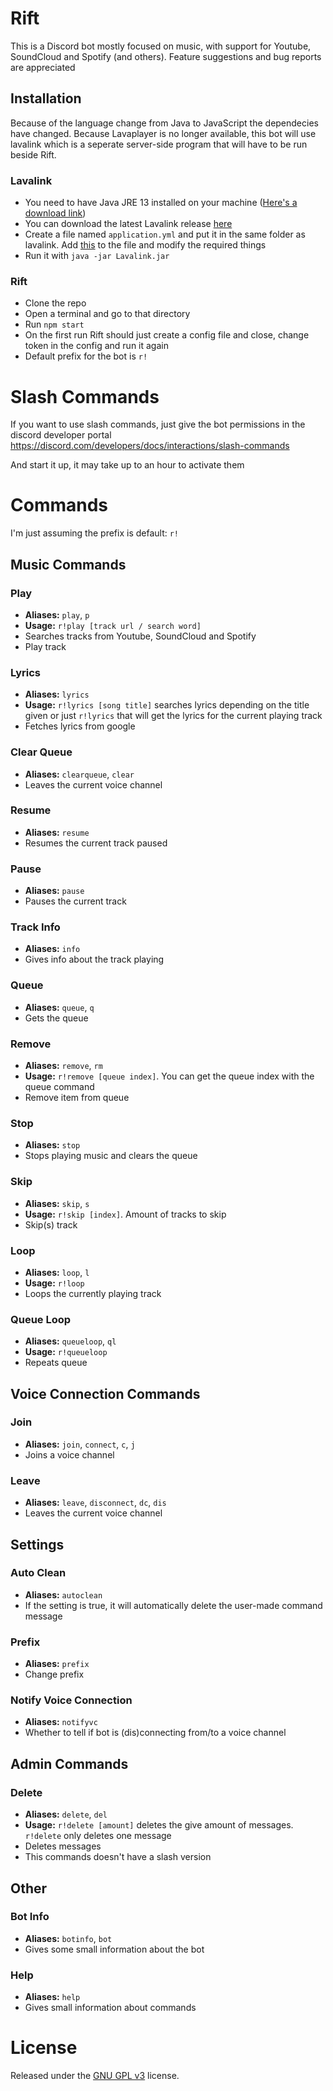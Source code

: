 # Rift
This is a Discord bot mostly focused on music, with support for Youtube, SoundCloud and Spotify (and others).
Feature suggestions and bug reports are appreciated

## Installation
Because of the language change from Java to JavaScript the dependecies have changed. 
Because Lavaplayer is no longer available, this bot will use lavalink which is a seperate server-side program that will have to be run beside Rift.

### Lavalink
- You need to have Java JRE 13 installed on your machine ([Here's a download link](https://adoptopenjdk.net/archive.html?variant=openjdk13))
- You can download the latest Lavalink release [here](https://github.com/freyacodes/Lavalink/releases)
- Create a file named ``application.yml`` and put it in the same folder as lavalink. 
Add [this](https://github.com/freyacodes/Lavalink/blob/master/LavalinkServer/application.yml.example) to the file and modify the required things
- Run it with ``java -jar Lavalink.jar``

### Rift
- Clone the repo
- Open a terminal and go to that directory
- Run ``npm start``
- On the first run Rift should just create a config file and close, change token in the config and run it again
- Default prefix for the bot is ```r!```

# Slash Commands
If you want to use slash commands, just give the bot permissions in the discord developer portal
https://discord.com/developers/docs/interactions/slash-commands

And start it up, it may take up to an hour to activate them

# Commands
I'm just assuming the prefix is default: ``r!``

## Music Commands
### Play
- **Aliases:** ``play``, ``p``
- **Usage:** ``r!play [track url / search word]``
- Searches tracks from Youtube, SoundCloud and Spotify
- Play track


### Lyrics
- **Aliases:** ``lyrics``
- **Usage:** ``r!lyrics [song title]`` searches lyrics depending on the title given or just ``r!lyrics`` that will get the lyrics for the current playing track
- Fetches lyrics from google

### Clear Queue
- **Aliases:** ``clearqueue``, ``clear``
- Leaves the current voice channel

### Resume
- **Aliases:** ``resume``
- Resumes the current track paused

### Pause
- **Aliases:** ``pause``
- Pauses the current track

### Track Info
- **Aliases:** ``info``
- Gives info about the track playing

### Queue
- **Aliases:** ``queue``, ``q``
- Gets the queue

### Remove
- **Aliases:** ``remove``, ``rm``
- **Usage:** ``r!remove [queue index]``. You can get the queue index with the queue command
- Remove item from queue

### Stop
- **Aliases:** ``stop``
- Stops playing music and clears the queue

### Skip
- **Aliases:** ``skip``, ``s``
- **Usage:** ``r!skip [index]``. Amount of tracks to skip
- Skip(s) track

### Loop
- **Aliases:** ``loop``, ``l``
- **Usage:** ``r!loop``
- Loops the currently playing track

### Queue Loop
- **Aliases:** ``queueloop``, ``ql``
- **Usage:** ``r!queueloop``
- Repeats queue


## Voice Connection Commands
### Join
-  **Aliases:** ``join``, ``connect``, ``c``, ``j``
- Joins a voice channel

### Leave
- **Aliases:** ``leave``, ``disconnect``, ``dc``, ``dis``
- Leaves the current voice channel


## Settings
### Auto Clean
- **Aliases:** ``autoclean``
- If the setting is true, it will automatically delete the user-made command message

### Prefix
- **Aliases:** ``prefix``
- Change prefix

### Notify Voice Connection
- **Aliases:** ``notifyvc``
- Whether to tell if bot is (dis)connecting from/to a voice channel


## Admin Commands
### Delete
- **Aliases:** ``delete``, ``del``
- **Usage:** ``r!delete [amount]`` deletes the give amount of messages. ``r!delete`` only deletes one message
- Deletes messages
- This commands doesn't have a slash version


## Other
### Bot Info
- **Aliases:** ``botinfo``, ``bot``
- Gives some small information about the bot

### Help
- **Aliases:** ``help``
- Gives small information about commands


# License
Released under the [GNU GPL v3](https://www.gnu.org/licenses/gpl-3.0.en.html) license.
